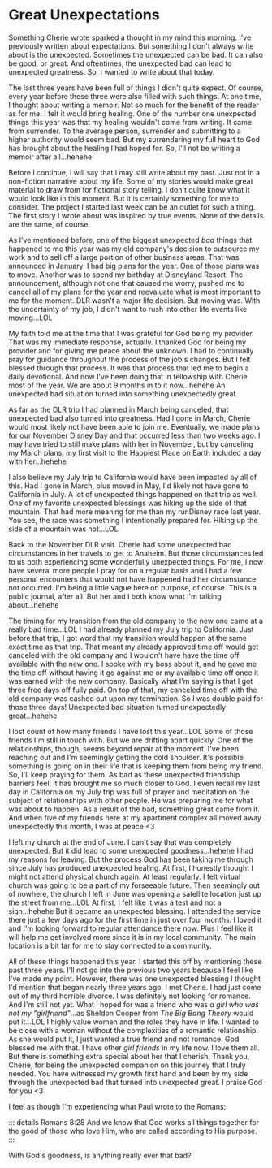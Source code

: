 # Great Unexpectations

Something Cherie wrote sparked a thought in my mind this morning. I've previously written about expectations. But something I don't always write about is the unexpected. Sometimes the unexpected can be bad. It can also be good, or great. And oftentimes, the unexpected bad can lead to unexpected greatness. So, I wanted to write about that today.

The last three years have been full of things I didn't quite expect. Of course, every year before these three were also filled with such things. At one time, I thought about writing a memoir. Not so much for the benefit of the reader as for me. I felt it would bring healing. One of the number one unexpected things this year was that my healing wouldn't come from writing. It came from surrender. To the average person, surrender and submitting to a higher authority would seem bad. But my surrendering my full heart to God has brought about the healing I had hoped for. So, I'll not be writing a memoir after all...hehehe

Before I continue, I will say that I may still write about my past. Just not in a non-fiction narrative about my life. Some of my stories would make great material to draw from for fictional story telling. I don't quite know what it would look like in this moment. But it is certainly something for me to consider. The project I started last week can be an outlet for such a thing. The first story I wrote about was inspired by true events. None of the details are the same, of course.

As I've mentioned before, one of the biggest unexpected *bad* things that happened to me this year was my old company's decision to outsource my work and to sell off a large portion of other business areas. That was announced in January. I had big plans for the year. One of those plans was to move. Another was to spend my birthday at Disneyland Resort. The announcement, although not one that caused me worry, pushed me to cancel all of my plans for the year and reevaluate what is most important to me for the moment. DLR wasn't a major life decision. But moving was. With the uncertainty of my job, I didn't want to rush into other life events like moving...LOL

My faith told me at the time that I was grateful for God being my provider. That was my immediate response, actually. I thanked God for being my provider and for giving me peace about the unknown. I had to continually pray for guidance throughout the process of the job's changes. But I felt blessed through that process. It was that process that led me to begin a daily devotional. And now I've been doing that in fellowship with Cherie most of the year. We are about 9 months in to it now...hehehe An unexpected bad situation turned into something unexpectedly great.

As far as the DLR trip I had planned in March being canceled, that unexpected bad also turned into greatness. Had I gone in March, Cherie would most likely not have been able to join me. Eventually, we made plans for our November Disney Day and that occurred less than two weeks ago. I may have tried to still make plans with her in November, but by canceling my March plans, my first visit to the Happiest Place on Earth included a day with her...hehehe

I also believe my July trip to California would have been impacted by all of this. Had I gone in March, plus moved in May, I'd likely not have gone to California in July. A lot of unexpected things happened on that trip as well. One of my favorite unexpected blessings was hiking up the side of that mountain. That had more meaning for me than my runDisney race last year. You see, the race was something I intentionally prepared for. Hiking up the side of a mountain was not...LOL

Back to the November DLR visit. Cherie had some unexpected bad circumstances in her travels to get to Anaheim. But those circumstances led to us both experiencing some wonderfully unexpected things. For me, I now have several more people I pray for on a regular basis and I had a few personal encounters that would not have happened had her circumstance not occurred. I'm being a little vague here on purpose, of course. This is a public journal, after all. But her and I both know what I'm talking about...hehehe

The timing for my transition from the old company to the new one came at a really bad time...LOL I had already planned my July trip to California. Just before that trip, I got word that my transition would happen at the same exact time as that trip. That meant my already approved time off would get canceled with the old company and I wouldn't have have the time off available with the new one. I spoke with my boss about it, and he gave me the time off without having it go against me or my available time off once it was earned with the new company. Basically what I'm saying is that I got three free days off fully paid. On top of that, my canceled time off with the old company was cashed out upon my termination. So I was double paid for those three days! Unexpected bad situation turned unexpectedly great...hehehe

I lost count of how many friends I have lost this year...LOL Some of those friends I'm still in touch with. But we are drifting apart quickly. One of the relationships, though, seems beyond repair at the moment. I've been reaching out and I'm seemingly getting the cold shoulder. It's possible something is going on in their life that is keeping them from being my friend. So, I'll keep praying for them. As bad as these unexpected friendship barriers feel, it has brought me so much closer to God. I even recall my last day in California on my July trip was full of prayer and meditation on the subject of relationships with other people. He was preparing me for what was about to happen. As a result of the bad, something great came from it. And when five of my friends here at my apartment complex all moved away unexpectedly this month, I was at peace <3

I left my church at the end of June. I can't say that was completely unexpected. But it did lead to some unexpected goodness...hehehe I had my reasons for leaving. But the process God has been taking me through since July has produced unexpected healing. At first, I honestly thought I might not attend physical church again. At least regularly. I felt virtual church was going to be a part of my forseeable future. Then seemingly out of nowhere, the church I left in June was opening a satellite location just up the street from me...LOL At first, I felt like it was a test and not a sign...hehehe But it became an unexpected blessing. I attended the service there just a few days ago for the first time in just over four months. I loved it and I'm looking forward to regular attendance there now. Plus I feel like it will help me get involved more since it is in my local community. The main location is a bit far for me to stay connected to a community.

All of these things happened this year. I started this off by mentioning these past three years. I'll not go into the previous two years because I feel like I've made my point. However, there was one unexpected blessing I thought I'd mention that began nearly three years ago. I met Cherie. I had just come out of my third horrible divorce. I was definitely not looking for romance. And I'm still not yet. What I hoped for was a friend who was *a girl who was not my "girlfriend"*...as Sheldon Cooper from *The Big Bang Theory* would put it...LOL I highly value women and the roles they have in life. I wanted to be close with a woman without the complexities of a romantic relationship. As she would put it, I just wanted a true friend and not romance. God blessed me with that. I have other *girl friends* in my life now. I love them all. But there is something extra special about her that I cherish. Thank you, Cherie, for being the unexpected companion on this journey that I truly needed. You have witnessed my growth first hand and been by my side through the unexpected bad that turned into unexpected great. I praise God for you <3

I feel as though I'm experiencing what Paul wrote to the Romans:

::: details Romans 8:28
And we know that God works all things together for the good of those who love Him, who are called according to His purpose.
:::

With God's goodness, is anything really ever that bad?
